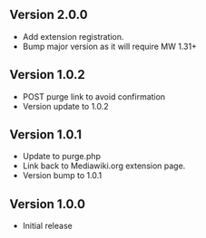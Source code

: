 ## Version 2.0.0

* Add extension registration.
* Bump major version as it will require MW 1.31+

## Version 1.0.2

* POST purge link to avoid confirmation
* Version update to 1.0.2

## Version 1.0.1

* Update to purge.php
* Link back to Mediawiki.org extension page.
* Version bump to 1.0.1

## Version 1.0.0

* Initial release
